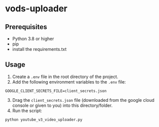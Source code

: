 # vods-uploader

## Prerequisites
- Python 3.8 or higher
- pip
- install the requirements.txt

## Usage
1. Create a `.env` file in the root directory of the project.
2. Add the following environment variables to the `.env` file:
```env
GOOGLE_CLIENT_SECRETS_FILE=client_secrets.json
```
3. Drag the `client_secrets.json` file (downloaded from the google cloud console or given to you) into this directory/folder.
4. Run the script:
```python
python youtube_v3_video_uploader.py
```